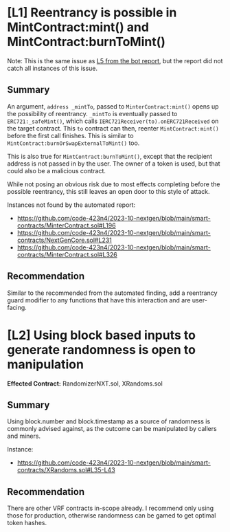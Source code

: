 # [L1] Reentrancy is possible in MintContract:mint() and MintContract:burnToMint()

Note: This is the same issue as [L5 from the bot report](https://gist.github.com/code423n4/b979a00ee3ea3f7d36ee39e2a536ba8a#l-05-functions-calling-contracts-with-transfer-hooks-are-missing-reentrancy-guards), but the report did not catch all instances of this issue.

## Summary
An argument, `address _mintTo`, passed to `MinterContract:mint()` opens up the possibility of reentrancy. `_mintTo` is eventually passed to `ERC721:_safeMint()`, which calls `IERC721Receiver(to).onERC721Received` on the target contract. This `to` contract can then, reenter `MintContract:mint()` before the first call finishes. This is similar to `MintContract:burnOrSwapExternalToMint()` too.

This is also true for `MintContract:burnToMint()`, except that the recipient address is not passed in by the user. The owner of a token is used, but that could also be a malicious contract.

While not posing an obvious risk due to most effects completing before the possible reentrancy, this still leaves an open door to this style of attack.

Instances not found by the automated report:

- https://github.com/code-423n4/2023-10-nextgen/blob/main/smart-contracts/MinterContract.sol#L196
- https://github.com/code-423n4/2023-10-nextgen/blob/main/smart-contracts/NextGenCore.sol#L231
- https://github.com/code-423n4/2023-10-nextgen/blob/main/smart-contracts/MinterContract.sol#L326


## Recommendation
Similar to the recommended from the automated finding, add a reentrancy guard modifier to any functions that have this interaction and are user-facing.

# [L2] Using block based inputs to generate randomness is open to manipulation

**Effected Contract:** RandomizerNXT.sol, XRandoms.sol

## Summary
Using block.number and block.timestamp as a source of randomness is commonly advised against, as the outcome can be manipulated by callers and miners.

Instance:
- https://github.com/code-423n4/2023-10-nextgen/blob/main/smart-contracts/XRandoms.sol#L35-L43

## Recommendation
There are other VRF contracts in-scope already. I recommend only using those for production, otherwise randomness can be gamed to get optimal token hashes.